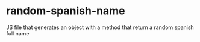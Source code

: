 # random-spanish-name
JS file that generates an object with a method that return a random spanish full name
